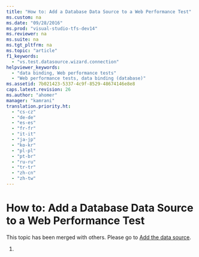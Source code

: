 ```yaml
---
title: "How to: Add a Database Data Source to a Web Performance Test"
ms.custom: na
ms.date: "09/28/2016"
ms.prod: "visual-studio-tfs-dev14"
ms.reviewer: na
ms.suite: na
ms.tgt_pltfrm: na
ms.topic: "article"
f1_keywords: 
  - "vs.test.datasource.wizard.connection"
helpviewer_keywords: 
  - "data binding, Web performance tests"
  - "Web performance tests, data binding (database)"
ms.assetid: 7b021423-5337-4c9f-8529-48674146e8e8
caps.latest.revision: 26
ms.author: "ahomer"
manager: "kamrani"
translation.priority.ht: 
  - "cs-cz"
  - "de-de"
  - "es-es"
  - "fr-fr"
  - "it-it"
  - "ja-jp"
  - "ko-kr"
  - "pl-pl"
  - "pt-br"
  - "ru-ru"
  - "tr-tr"
  - "zh-cn"
  - "zh-tw"
---
```

# How to: Add a Database Data Source to a Web Performance Test
This topic has been merged with others. Please go to [Add the data source](../test/add-a-data-source-to-a-web-performance-test.md#AddingDataBindingWebTest_AddSQLData).  
  
1.